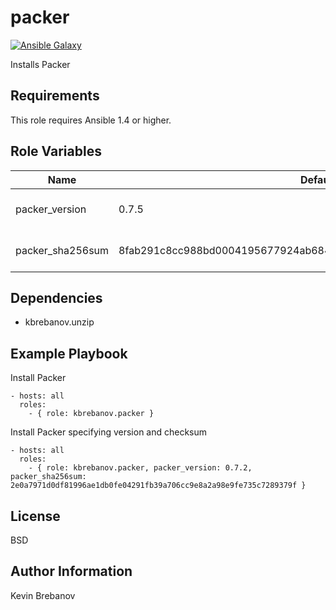 packer
======

[![Ansible Galaxy](https://img.shields.io/badge/galaxy-kbrebanov.packer-660198.svg)](https://galaxy.ansible.com/list#/roles/3297)

Installs Packer

Requirements
------------

This role requires Ansible 1.4 or higher.

Role Variables
--------------

| Name             | Default                                                          | Description                  |
|------------------|------------------------------------------------------------------|------------------------------|
| packer_version   | 0.7.5                                                            | Version of Packer to install |
| packer_sha256sum | 8fab291c8cc988bd0004195677924ab6846aee5800b6c8696d71d33456701ef6 | SHA 256 checksum of package  |

Dependencies
------------

- kbrebanov.unzip

Example Playbook
----------------

Install Packer
```
- hosts: all
  roles:
    - { role: kbrebanov.packer }
```

Install Packer specifying version and checksum
```
- hosts: all
  roles:
    - { role: kbrebanov.packer, packer_version: 0.7.2, packer_sha256sum: 2e0a7971d0df81996ae1db0fe04291fb39a706cc9e8a2a98e9fe735c7289379f }
```

License
-------

BSD

Author Information
------------------

Kevin Brebanov
